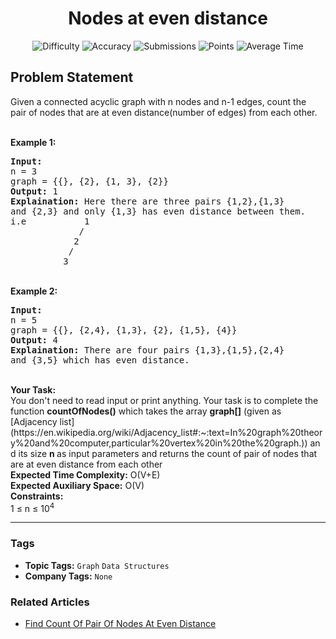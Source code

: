 <h1 align="center">Nodes at even distance</h1>

<p align="center">
  <img alt="Difficulty" title="Difficulty" src="https://custom-icon-badges.demolab.com/badge/Difficulty: Medium-1F222E?style=for-the-badge&logoColor=white&logo=fire"/>
  <img alt="Accuracy" title="Accuracy" src="https://custom-icon-badges.demolab.com/badge/Accuracy: 34.09%25-1F222E?style=for-the-badge&logoColor=white&logo=target"/>
  <img alt="Submissions" title="Submissions" src="https://custom-icon-badges.demolab.com/badge/Submissions: 14K+-1F222E?style=for-the-badge&logoColor=white&logo=repo"/>
  <img alt="Points" title="Points" src="https://custom-icon-badges.demolab.com/badge/Points: 4-1F222E?style=for-the-badge&logoColor=white&logo=award"/>
  <img alt="Average Time" title="Average Time" src="https://custom-icon-badges.demolab.com/badge/Average%20Time: N/A-1F222E?style=for-the-badge&logoColor=white&logo=clock"/>
</p>

## Problem Statement

Given a connected acyclic graph with n nodes and n-1 edges, count the pair of nodes that are at even distance(number of edges) from each other.

<br>
<b>Example 1:</b>

<pre><b>Input:</b>
n = 3
graph = {{}, {2}, {1, 3}, {2}}
<b>Output:</b> 1
<b>Explaination:</b> Here there are three pairs {1,2},{1,3}
and {2,3} and only {1,3} has even distance between them.
i.e           1
             /
            2
           /
          3</pre>

<br>
<b>Example 2:</b>

<pre><b>Input:</b>
n = 5
graph = {{}, {2,4}, {1,3}, {2}, {1,5}, {4}}
<b>Output:</b> 4
<b>Explaination:</b> There are four pairs {1,3},{1,5},{2,4}
and {3,5} which has even distance.
</pre>

<br>
<b>Your Task:</b><br>
You don't need to read input or print anything. Your task is to complete the function <b>countOfNodes()</b> which takes the array <b>graph[]</b> (given as [Adjacency list](https://en.wikipedia.org/wiki/Adjacency_list#:~:text=In%20graph%20theory%20and%20computer,particular%20vertex%20in%20the%20graph.)) and its size <b>n </b>as input parameters and returns the count of pair of nodes that are at even distance from each other

<br>
<b>Expected Time Complexity:</b> O(V+E)<br>
<b>Expected Auxiliary Space:</b> O(V)

<br>
<b>Constraints:</b><br>
1 ≤ n ≤ 10<sup>4</sup>


<hr>

### Tags
- **Topic Tags:** `Graph` `Data Structures`
- **Company Tags:** `None`

### Related Articles
- [Find Count Of Pair Of Nodes At Even Distance](https://www.geeksforgeeks.org/find-count-of-pair-of-nodes-at-even-distance/)

